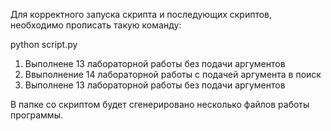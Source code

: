 Для корректного запуска скрипта и последующих скриптов, необходимо прописать такую команду:

python script.py

1) Выполнене 13 лабораторной работы без подачи аргументов
2) Ввыполнение 14 лабораторной работы с подачей аргумента в поиск
3) Выполнене 13 лабораторной работы без подачи аргументов

В папке со скриптом будет сгенерировано несколько файлов работы программы.
